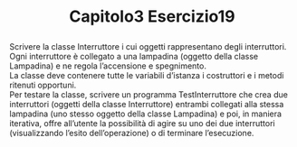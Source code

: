 # <p align=center> Capitolo3 Esercizio19 </p>

Scrivere la classe Interruttore i cui oggetti rappresentano degli
interruttori. <br> 
Ogni interruttore è collegato a una lampadina (oggetto
della classe Lampadina) e ne regola l’accensione e spegnimento. <br> La classe deve contenere tutte le variabili d’istanza i costruttori e i metodi ritenuti opportuni. <br>
Per testare la classe, scrivere un programma TestInterruttore che crea due interruttori (oggetti della
classe Interruttore) entrambi collegati alla stessa lampadina (uno
stesso oggetto della classe Lampadina) e poi, in maniera iterativa,
offre all’utente la possibilità di agire su uno dei due interruttori
(visualizzando l’esito dell’operazione) o di terminare l’esecuzione.
